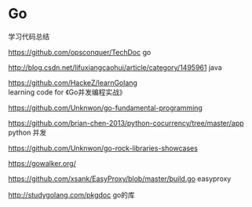 # Go
学习代码总结


https://github.com/opsconquer/TechDoc    go

http://blog.csdn.net/lifuxiangcaohui/article/category/1495961    java


https://github.com/HackeZ/learnGolang  learning code for 《Go并发编程实战》

https://github.com/Unknwon/go-fundamental-programming  

https://github.com/brian-chen-2013/python-cocurrency/tree/master/app  python 并发

https://github.com/Unknwon/go-rock-libraries-showcases  

https://gowalker.org/

https://github.com/xsank/EasyProxy/blob/master/build.go   easyproxy

http://studygolang.com/pkgdoc  go的库
